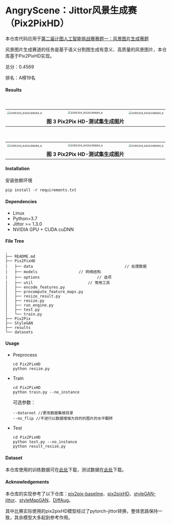 # AngryScene：Jittor风景生成赛（Pix2PixHD）

本仓库代码应用于[第二届计图人工智能挑战赛赛题一：风景图片生成赛题](https://www.educoder.net/competitions/index/Jittor-3)

风景图片生成赛道的任务是基于语义分割图生成有意义、高质量的风景图片，本仓库基于Pix2PixHD实现。

总分：0.4569

排名：A榜19名

#### Results
　<table style="border:none;text-align:center;width:auto;margin: 0 auto;">
	<tbody>
		<tr>
			<td style="padding: 6px"><img src="https://tva1.sinaimg.cn/large/e6c9d24ely1h3p4g5qu3wj20e80ao3z6.jpg" alt="2095304_642b186684_b" style="zoom:50%;" /></td><td><img src="https://tva1.sinaimg.cn/large/e6c9d24ely1h3p4glaetyj20e80aojrn.jpg" alt="2095304_642b186684_b" style="zoom:50%;"></td>
     <td style="padding: 6px"><img src="https://tva1.sinaimg.cn/large/e6c9d24ely1h3p4h3vzdcj20e80ao3yt.jpg" alt="2095304_642b186684_b" style="zoom:50%;" /></td>
		</tr>
    <tr><td></td><td style="text-align:center"><strong>图 3  Pix2Pix HD-测试集生成图片</strong></td><td></td></tr>
	</tbody>
</table>

　<table style="border:none;text-align:center;width:auto;margin: 0 auto;">
	<tbody>
		<tr>
			<td style="padding: 6px"><img src="https://tva1.sinaimg.cn/large/e6c9d24ely1h3p4hh1dpuj20e80aoaad.jpg" alt="2095304_642b186684_b" style="zoom:50%;" /></td><td><img src="https://tva1.sinaimg.cn/large/e6c9d24ely1h3p32mebccj20e80aodg2.jpg" alt="2095304_642b186684_b" style="zoom:50%;"></td>
     <td style="padding: 6px"><img src="https://tva1.sinaimg.cn/large/e6c9d24ely1h3p4i076dtj20e80aoq38.jpg" alt="2095304_642b186684_b" style="zoom:50%;" /></td>
		</tr>
    <tr><td></td><td style="text-align:center"><strong>图 3  Pix2Pix HD-测试集生成图片</strong></td><td></td></tr>
	</tbody>
</table>

#### Installation

安装依赖环境

```shell
pip install -r requirements.txt
```

#### Dependencies

- Linux
- Python=3.7
- Jittor >= 1.3.0
- NVIDIA GPU + CUDA cuDNN

#### File Tree

```
.
├── README.md                   
├── Pix2PixHD
│   ├── data										// 处理数据
│   ├── models                	// 网络结构
│   ├── options        					// 选项
│   ├── util                		// 常用工具
│   ├── encode_features.py      
│   ├── procompute_feature_maps.py
│   ├── resize_result.py
│   ├── resize.py      
│   ├── run_engine.py
│   ├── test.py
│   └── train.py
├── Pix2Pix
├── StyleGAN
├── results
└── datasets
```

#### Usage

- Preprocess

  ```shell
  cd Pix2PixHD
  python resize.py
  ```

- Train

  ```shell
  cd Pix2PixHD
  python train.py --no_instance
  ```

  可选参数：

  ```shell
  --dataroot //更改数据集根目录
  --no_flip //不进行以数据增强为目的的图片的水平翻转
  ```

- Test

  ```shell
  cd Pix2PixHD
  python test.py --no_instance
  python result_resize.py
  ```

#### Dataset

本仓库使用的训练数据可在[此处](https://cloud.tsinghua.edu.cn/f/1d734cbb68b545d6bdf2/?dl=1)下载，测试数据在[此处](https://cloud.tsinghua.edu.cn/f/70195945f21d4d6ebd94/?dl=1)下载。

#### Acknowledgements

本仓库的实现参考了以下仓库：[pix2pix-baseline](https://github.com/Jittor/JGAN/tree/master/competition#%E8%B5%9B%E9%A2%98%E4%B8%80%E9%A3%8E%E6%99%AF%E5%9B%BE%E7%89%87%E7%94%9F%E6%88%90%E8%B5%9B%E9%A2%98)、[pix2pixHD](https://github.com/NVIDIA/pix2pixHD)、[styleGAN-jittor](https://github.com/xUhEngwAng/StyleGAN-jittor)、[styleMapGAN](https://github.com/naver-ai/StyleMapGAN)、[DiffAug](https://github.com/mit-han-lab/data-efficient-gans)。

其中比赛实际使用的pix2pixHD模型经过了pytorch-jittor转换，整体思路保持一致，其余模型大多起到参考作用。